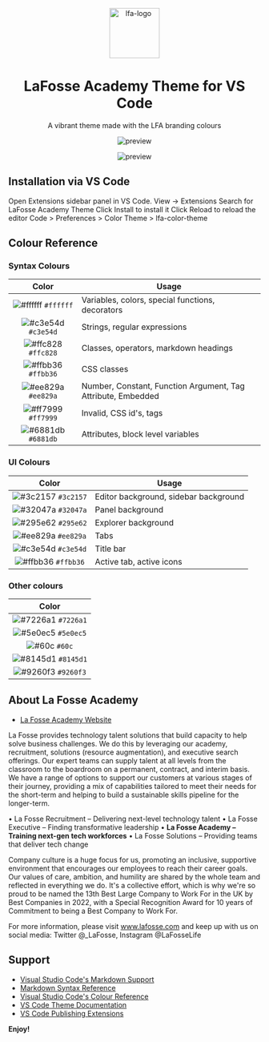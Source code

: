 <p align="center">
    <img alt="lfa-logo" src="https://github.com/Raphael40/vscode-theme-lfa/blob/main/images/logo-rings@4x.png?raw=true" width="100" />
</p>

<h1 align="center">
    LaFosse Academy Theme for VS Code
</h1>

<p align="center">
    A vibrant theme made with the LFA branding colours
</p>

<p align="center">
  <img alt="preview" src="https://github.com/Raphael40/vscode-theme-lfa/blob/main/images/theme-preview.png?raw=true">
</p>

<p align="center">
  <img alt="preview" src="https://github.com/Raphael40/vscode-theme-lfa/blob/main/images/theme-preview-2.png?raw=true">
</p>

## Installation via VS Code

Open Extensions sidebar panel in VS Code. View → Extensions
Search for LaFosse Academy Theme
Click Install to install it
Click Reload to reload the editor
Code > Preferences > Color Theme > lfa-color-theme

## Colour Reference

### Syntax Colours

|                               Color                                | Usage                                                        |
| :----------------------------------------------------------------: | ------------------------------------------------------------ |
| ![#ffffff](https://via.placeholder.com/10/ffffff?text=+) `#ffffff` | Variables, colors, special functions, decorators             |
| ![#c3e54d](https://via.placeholder.com/10/c3e54d?text=+) `#c3e54d` | Strings, regular expressions                                 |
| ![#ffc828](https://via.placeholder.com/10/ffc828?text=+) `#ffc828` | Classes, operators, markdown headings                        |
| ![#ffbb36](https://via.placeholder.com/10/ffbb36?text=+) `#ffbb36` | CSS classes                                                  |
| ![#ee829a](https://via.placeholder.com/10/ee829a?text=+) `#ee829a` | Number, Constant, Function Argument, Tag Attribute, Embedded |
| ![#ff7999](https://via.placeholder.com/10/ff7999?text=+) `#ff7999` | Invalid, CSS id's, tags                                      |
| ![#6881db](https://via.placeholder.com/10/6881db?text=+) `#6881db` | Attributes, block level variables                            |

### UI Colours

|                               Color                                | Usage                                 |
| :----------------------------------------------------------------: | ------------------------------------- |
| ![#3c2157](https://via.placeholder.com/10/3c2157?text=+) `#3c2157` | Editor background, sidebar background |
| ![#32047a](https://via.placeholder.com/10/32047a?text=+) `#32047a` | Panel background                      |
| ![#295e62](https://via.placeholder.com/10/295e62?text=+) `#295e62` | Explorer background                   |
| ![#ee829a](https://via.placeholder.com/10/ee829a?text=+) `#ee829a` | Tabs                                  |
| ![#c3e54d](https://via.placeholder.com/10/c3e54d?text=+) `#c3e54d` | Title bar                             |
| ![#ffbb36](https://via.placeholder.com/10/ffbb36?text=+) `#ffbb36` | Active tab, active icons              |

### Other colours

|                               Color                                |
| :----------------------------------------------------------------: |
| ![#7226a1](https://via.placeholder.com/10/7226a1?text=+) `#7226a1` |
| ![#5e0ec5](https://via.placeholder.com/10/5e0ec5?text=+) `#5e0ec5` |
|     ![#60c](https://via.placeholder.com/10/60c?text=+) `#60c`      |
| ![#8145d1](https://via.placeholder.com/10/8145d1?text=+) `#8145d1` |
| ![#9260f3](https://via.placeholder.com/10/9260f3?text=+) `#9260f3` |

## About La Fosse Academy

-   [La Fosse Academy Website](https://www.lafosseacademy.com/)

La Fosse provides technology talent solutions that build capacity to help solve business challenges. We do this by leveraging our academy, recruitment, solutions (resource augmentation), and executive search offerings. Our expert teams can supply talent at all levels from the classroom to the boardroom on a permanent, contract, and interim basis.
We have a range of options to support our customers at various stages of their journey, providing a mix of capabilities tailored to meet their needs for the short-term and helping to build a sustainable skills pipeline for the longer-term.

• La Fosse Recruitment – Delivering next-level technology talent
• La Fosse Executive – Finding transformative leadership
• **La Fosse Academy – Training next-gen tech workforces**
• La Fosse Solutions – Providing teams that deliver tech change

Company culture is a huge focus for us, promoting an inclusive, supportive environment that encourages our employees to reach their career goals. Our values of care, ambition, and humility are shared by the whole team and reflected in everything we do. It's a collective effort, which is why we're so proud to be named the 13th Best Large Company to Work For in the UK by Best Companies in 2022, with a Special Recognition Award for 10 years of Commitment to being a Best Company to Work For.

For more information, please visit www.lafosse.com and keep up with us on social media:
Twitter @\_LaFosse, Instagram @LaFosseLife

## Support

-   [Visual Studio Code's Markdown Support](http://code.visualstudio.com/docs/languages/markdown)
-   [Markdown Syntax Reference](https://help.github.com/articles/markdown-basics/)
-   [Visual Studio Code's Colour Reference](https://code.visualstudio.com/docs/getstarted/theme-color-reference)
-   [VS Code Theme Documentation](https://code.visualstudio.com/docs/extensions/themes-snippets-colorizers)
-   [VS Code Publishing Extensions](https://code.visualstudio.com/docs/extensions/publish-extension)

**Enjoy!**
